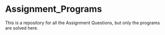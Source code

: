 # Assignment_Programs
This is a repository for all the Assignment Questions, but only the programs are solved here.
